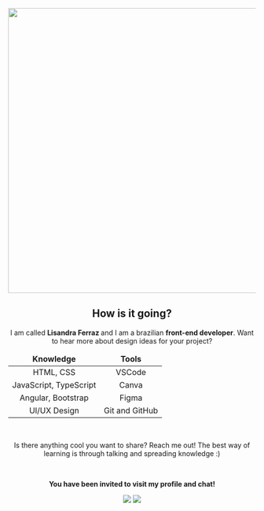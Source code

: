 <div align="center"> 
<img src="https://user-images.githubusercontent.com/61096682/189417947-06702f5b-718e-44ee-935d-da5b3dffe7f2.png"  width="580px">

<h2> How is it going? </h2>

<p >
I am called <strong> Lisandra Ferraz </strong>  and I am a brazilian <strong>front-end developer</strong>. Want to hear more about design ideas for your project?
</p>

<table  align="center">
<thead>
<tr align="center">
<td> <strong>Knowledge</strong></td>
<td> <strong>Tools</strong></td>
</thead>
</tr>
<tbody align="center">
<tr>
<td>HTML, CSS</td>
<td>VSCode</td>
</tr>
<tr>
<td>JavaScript, TypeScript</td>
<td>Canva</td>
</tr>
<tr>
<td>Angular, Bootstrap</td>
<td>Figma</td>
</tr>
<tr>
<td>UI/UX Design</td>
<td>Git and GitHub</td>
</tr>
</tbody>
</table>
<br>

<p>
Is there anything cool you want to share? Reach me out! The best way of learning is through talking and spreading knowledge :)
</p>
<br>
<p align="center">
<strong>You have been invited to visit my profile and chat!</strong>
</p>
<a  href="https://www.linkedin.com/in/lisandraferrazs/"  alt="Linkedin">
<img  src="https://img.shields.io/badge/-Linkedin-0e76a8?style=for-the-badge&logo=Linkedin&logoColor=white&link=https:https://www.linkedin.com/in/lisandraferrazs/"  /></a>
<a  href="https://codepen.io/lisandraferraz/collections/public"  alt="Linkedin">
<img  src="https://img.shields.io/badge/CodePen-white?style=for-the-badge&logo=codepen&logoColor=black"  /></a>


</div>
